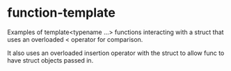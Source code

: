 # function-template
Examples of template&lt;typename ...> functions interacting with a struct that uses an overloaded &lt; operator for comparison.

It also uses an overloaded insertion operator with the struct to allow func to have struct objects passed in.
